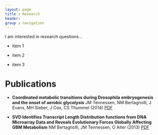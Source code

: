 ```yaml
---
layout: page
title : Research
header: 
group : navigation 
---
```



I am interested in research questions...

* Item 1

* item 2

* item 3

<h1> Publications </h1> 

* **Coordinated metabolic transitions during Drosophila embryogenesis and the onset of aerobic glycolysis** JM Tennessen, NM Bertagnolli, J Evans, MH Sieber, J Cox, CS Thummel (2014) <a target = "_blank" href = "http://www.g3journal.org/content/4/5/839.full.pdf">PDF</a>

<!---http:// tells it to go to the internet otherwise looks in loval directory -->

* **SVD Identifies Transcript Length Distribution functions from DNA Microarray Data and Reveals Evolutionary Forces Globally Affecting GBM Metabolism** NM Bertagnolli, JM Tennessen, O Alter (2013) <a target = "_blank" href = "http://www.plosone.org/article/fetchObject.action?uri=info:doi/10.1371/journal.pone.0078913&representation=PDF">PDF</a>